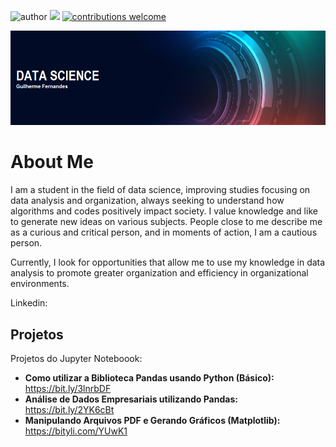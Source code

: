 ![author](https://img.shields.io/badge/author-Gui_Fernandes-red.svg) [![](https://img.shields.io/badge/python-3.7+-blue.svg)](https://www.python.org/downloads/release/python-365/) [![contributions welcome](https://img.shields.io/badge/contributions-welcome-brightgreen.svg?style=flat)](https://github.com/carlosfab/data_science/issues)

<p align="center">
  <img src="Banner 1.0.png" >
</p>

# About Me

I am a student in the field of data science, improving studies focusing on data analysis and organization, always seeking to understand how algorithms and codes positively impact society. I value knowledge and like to generate new ideas on various subjects. People close to me describe me as a curious and critical person, and in moments of action, I am a cautious person.

Currently, I look for opportunities that allow me to use my knowledge in data analysis to promote greater organization and efficiency in organizational environments.

Linkedin: 

## Projetos
Projetos do Jupyter Noteboook:

* **Como utilizar a Biblioteca Pandas usando Python (Básico):** https://bit.ly/3lnrbDF
* **Análise de Dados Empresariais utilizando Pandas:** https://bit.ly/2YK6cBt
* **Manipulando Arquivos PDF e Gerando Gráficos (Matplotlib):** https://bityli.com/YUwK1



